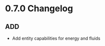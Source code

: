 # 0.7.0 Changelog

## ADD
- Add entity capabilities for energy and fluids

[//]: # (## CHANGE)

[//]: # (- )

[//]: # ()
[//]: # (## FIX)

[//]: # (- )
